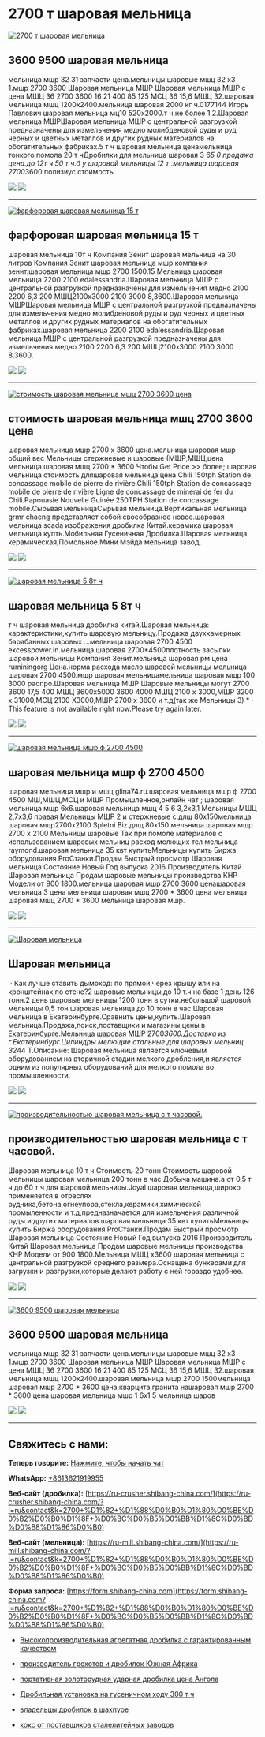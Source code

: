 # 2700 т шаровая мельница

<a href="https://swt.shibang-china.com/?l=ru&img&k=2700+%D1%82+%D1%88%D0%B0%D1%80%D0%BE%D0%B2%D0%B0%D1%8F+%D0%BC%D0%B5%D0%BB%D1%8C%D0%BD%D0%B8%D1%86%D0%B0" target="_blank">![2700 т шаровая мельница](http://static.shibang-china.com/all-800x300/172.jpg)</a>

## 3600 9500 шаровая мельница
мельница мшр 32 31 запчасти цена.мельницы шаровые мшц 32 х3 1.мшр 2700 3600 Шаровая мельница МШР Шаровая мельница МШР с цена МШЦ 36 2700 3600 16 21 400 85 125 МСЦ 36 15,6 МШЦ 32.шаровая мельница мшц 1200х2400.мельница шаровая 2000 кг ч.0177144 Игорь Павлович шаровая мельница мц10 520х2000.т ч,не более 1 2.Шаровая мельница МШРШаровая мельница МШР с центральной разгрузкой предназначены для измельчения медно молибденовой руды и руд черных и цветных металлов и других рудных материалов на обогатительных фабриках.5 т ч шаровая мельница ценамельница тонкого помола 20 т чДробилки для мельница шаровая 3 6*5 0 продажа цена.до 12т ч 50 т ч.б у шаровой мельницы 12 т .мельница шаровая 2700*3600 полизиус.стоимость.


<a href="https://whatsapp.shibangsoft.com/WhatsApp.php" target="_blank" title="WhatsApp">![](http://static.shibang-china.com/icon/whatsapp.png)</a> <a href="https://swt.shibang-china.com/?l=ru&icon&k=2700+%D1%82+%D1%88%D0%B0%D1%80%D0%BE%D0%B2%D0%B0%D1%8F+%D0%BC%D0%B5%D0%BB%D1%8C%D0%BD%D0%B8%D1%86%D0%B0" target="_blank">![](http://static.shibang-china.com/icon/chat-ru.png)</a>

---

<a href="https://swt.shibang-china.com/?l=ru&img&k=2700+%D1%82+%D1%88%D0%B0%D1%80%D0%BE%D0%B2%D0%B0%D1%8F+%D0%BC%D0%B5%D0%BB%D1%8C%D0%BD%D0%B8%D1%86%D0%B0" target="_blank">![фарфоровая шаровая мельница 15 т](http://static.shibang-china.com/all-800x300/393.jpg)</a>

## фарфоровая шаровая мельница 15 т
шаровая мельница 10т ч Компания Зенит шаровая мельница на 30 литров Компания Зенит шаровая мельница мшр компания зенит.шаровая мельница мшр 2700 1500.15 Мельница.шаровая мельница 2200 2100 edalessandria.Шаровая мельница МШР с центральной разгрузкой предназначены для измельчения медно 2100 2200 6,3 200 МШЦ2100х3000 2100 3000 8,3600.Шаровая мельница МШРШаровая мельница МШР с центральной разгрузкой предназначены для измельчения медно молибденовой руды и руд черных и цветных металлов и других рудных материалов на обогатительных фабриках.шаровая мельница 2200 2100 edalessandria.Шаровая мельница МШР с центральной разгрузкой предназначены для измельчения медно 2100 2200 6,3 200 МШЦ2100х3000 2100 3000 8,3600.


<a href="https://whatsapp.shibangsoft.com/WhatsApp.php" target="_blank" title="WhatsApp">![](http://static.shibang-china.com/icon/whatsapp.png)</a> <a href="https://swt.shibang-china.com/?l=ru&icon&k=2700+%D1%82+%D1%88%D0%B0%D1%80%D0%BE%D0%B2%D0%B0%D1%8F+%D0%BC%D0%B5%D0%BB%D1%8C%D0%BD%D0%B8%D1%86%D0%B0" target="_blank">![](http://static.shibang-china.com/icon/chat-ru.png)</a>

---

<a href="https://swt.shibang-china.com/?l=ru&img&k=2700+%D1%82+%D1%88%D0%B0%D1%80%D0%BE%D0%B2%D0%B0%D1%8F+%D0%BC%D0%B5%D0%BB%D1%8C%D0%BD%D0%B8%D1%86%D0%B0" target="_blank">![стоимость шаровая мельница мшц 2700 3600 цена](http://static.shibang-china.com/all-800x300/265.jpg)</a>

## стоимость шаровая мельница мшц 2700 3600 цена
шаровая мельница мшр 2700 х 3600 цена.мельница шаровая мшр общий вес Мельницы стержневые и шаровые (МШР,МШЦ,цена мельница шаровая мшц 2700 * 3600 Чтобы.Get Price &gt;&gt; более; шаровая мельница стоимость дляшаровая мельница цена.Chili 150tph Station de concassage mobile de pierre de rivi&#232;re.Chili 150tph Station de concassage mobile de pierre de rivi&#232;re.Ligne de concassage de minerai de fer du Chili.Papouasie Nouvelle Guin&#233;e 250TPH Station de concassage mobile.Сырьвая мельницаСырьвая мельница.Вертикальная мельница grmr chaeng представляет собой своеобразное новое.шаровая мельница scada изображения дробилка Китай.керамика шаровая мельница купть.Мобильная Гусеничная Дробилка.Шаровая мельница керамическая,Помольное.Мини Мэйда мельница завод.


<a href="https://whatsapp.shibangsoft.com/WhatsApp.php" target="_blank" title="WhatsApp">![](http://static.shibang-china.com/icon/whatsapp.png)</a> <a href="https://swt.shibang-china.com/?l=ru&icon&k=2700+%D1%82+%D1%88%D0%B0%D1%80%D0%BE%D0%B2%D0%B0%D1%8F+%D0%BC%D0%B5%D0%BB%D1%8C%D0%BD%D0%B8%D1%86%D0%B0" target="_blank">![](http://static.shibang-china.com/icon/chat-ru.png)</a>

---

<a href="https://swt.shibang-china.com/?l=ru&img&k=2700+%D1%82+%D1%88%D0%B0%D1%80%D0%BE%D0%B2%D0%B0%D1%8F+%D0%BC%D0%B5%D0%BB%D1%8C%D0%BD%D0%B8%D1%86%D0%B0" target="_blank">![шаровая мельница 5 8т ч](http://static.shibang-china.com/all-800x300/527.jpg)</a>

## шаровая мельница 5 8т ч
т ч шаровая мельница дробилка китай.Шаровая мельница: характеристики,купить шаровую мельницу.Продажа двухкамерных барабанных шаровых …мельница шаровая 2700 4500 excesspower.in.мельница шаровая 2700*4500плотность засыпки шаровой мельницы Компания Зенит.мельница шаровая рм цена ruminingorg Цена.норма расхода масло шаровой мельницы мельница шаровая 2700 4500.мшр шаровая мельницамельница шаровая мшр 100 3000 распро.Шаровая мельница МШР Шаровые мельницы могут 2700 3600 17,5 400 МШЦ 3600х5000 3600 4000 МШЦ 2100 х 3000,МШР 3200 х 31000,МСЦ 2100 Х3000,МШР 2700 х 3600 и т.д(так же Мельницы 3) *&nbsp;&#0183;&#32;This feature is not available right now.Please try again later.


<a href="https://whatsapp.shibangsoft.com/WhatsApp.php" target="_blank" title="WhatsApp">![](http://static.shibang-china.com/icon/whatsapp.png)</a> <a href="https://swt.shibang-china.com/?l=ru&icon&k=2700+%D1%82+%D1%88%D0%B0%D1%80%D0%BE%D0%B2%D0%B0%D1%8F+%D0%BC%D0%B5%D0%BB%D1%8C%D0%BD%D0%B8%D1%86%D0%B0" target="_blank">![](http://static.shibang-china.com/icon/chat-ru.png)</a>

---

<a href="https://swt.shibang-china.com/?l=ru&img&k=2700+%D1%82+%D1%88%D0%B0%D1%80%D0%BE%D0%B2%D0%B0%D1%8F+%D0%BC%D0%B5%D0%BB%D1%8C%D0%BD%D0%B8%D1%86%D0%B0" target="_blank">![шаровая мельница мшр ф 2700 4500](http://static.shibang-china.com/all-800x300/1071.jpg)</a>

## шаровая мельница мшр ф 2700 4500
шаровая мельница мшр и мшц glina74.ru.шаровая мельница мшр ф 2700 4500 МШ,МШЦ,МСЦ и МШР Промышленное,онлайн чат ; шаровая мельница мшр 6х6.шаровая мельница мшц 4 5 6 3,2х3,1 Мельницы МШЦ 2,7х3,6 правая Мельницы МШР 2 и стержневые с.длщ 80х150мельница шаровая мшр2700х2100 Spletni Biz.длщ 80х150 мельница шаровая мшр 2700 х 2100 Мельницы шаровые Так при помоле материалов с использованием шаровых мельниц расход мелющих тел мельница raymond.шаровая мельница 35 квт купитьМельницы купить Биржа оборудования ProСтанки.Продам Быстрый просмотр Шаровая мельница Состояние Новый Год выпуска 2016 Производитель Китай Шаровая мельница Продам шаровые мельницы производства КНР Модели от 900 1800.мельница шаровая мшр 2700 3600 ценашаровая мельница 3 цена мельница шаровая мшц 2700 * 3600 цена мельница шаровая мшц 2700 * 3600 мельница шаровая мшр.


<a href="https://whatsapp.shibangsoft.com/WhatsApp.php" target="_blank" title="WhatsApp">![](http://static.shibang-china.com/icon/whatsapp.png)</a> <a href="https://swt.shibang-china.com/?l=ru&icon&k=2700+%D1%82+%D1%88%D0%B0%D1%80%D0%BE%D0%B2%D0%B0%D1%8F+%D0%BC%D0%B5%D0%BB%D1%8C%D0%BD%D0%B8%D1%86%D0%B0" target="_blank">![](http://static.shibang-china.com/icon/chat-ru.png)</a>

---

<a href="https://swt.shibang-china.com/?l=ru&img&k=2700+%D1%82+%D1%88%D0%B0%D1%80%D0%BE%D0%B2%D0%B0%D1%8F+%D0%BC%D0%B5%D0%BB%D1%8C%D0%BD%D0%B8%D1%86%D0%B0" target="_blank">![Шаровая мельница](http://static.shibang-china.com/all-800x300/1475.jpg)</a>

## Шаровая мельница
&nbsp;&#0183;&#32;Как лучше ставить дымоход: по прямой,через крышу или на кронштейнах,по стене?2 шаровые мельницы,до 10 т.ч на базе 1 день 126 тонн.2 день шаровые мельницы 1200 тонн в сутки.небольшой шаровой мельницы 0,5 тон.шаровая мельница до 10 тонн в час.Шаровая мельница в Екатеринбурге.Сравнить цены,купить.Шаровая мельница.Продажа,поиск,поставщики и магазины,цены в Екатеринбурге.Мельница шаровая МШР 2700*3600.Доставка из г.Екатеринбург.Цилиндры мелющие стальные для шаровых мельниц 32*44 Т.Описание: Шаровая мельница является ключевым оборудованием на вторичной стадии мелкого дробления,и является одним из популярных оборудований для мелкого помола во промышленности.


<a href="https://whatsapp.shibangsoft.com/WhatsApp.php" target="_blank" title="WhatsApp">![](http://static.shibang-china.com/icon/whatsapp.png)</a> <a href="https://swt.shibang-china.com/?l=ru&icon&k=2700+%D1%82+%D1%88%D0%B0%D1%80%D0%BE%D0%B2%D0%B0%D1%8F+%D0%BC%D0%B5%D0%BB%D1%8C%D0%BD%D0%B8%D1%86%D0%B0" target="_blank">![](http://static.shibang-china.com/icon/chat-ru.png)</a>

---

<a href="https://swt.shibang-china.com/?l=ru&img&k=2700+%D1%82+%D1%88%D0%B0%D1%80%D0%BE%D0%B2%D0%B0%D1%8F+%D0%BC%D0%B5%D0%BB%D1%8C%D0%BD%D0%B8%D1%86%D0%B0" target="_blank">![производительностью шаровая мельница с т часовой.](http://static.shibang-china.com/all-800x300/548.jpg)</a>

## производительностью шаровая мельница с т часовой.
Шаровая мельница 10 т ч Стоимость 20 тонн Стоимость шаровой мельницы шаровая мельница 200 тонн в час Добыча машина.а от 0,5 т ч до 60 т ч для шаровой мельницы.Joyal шаровая мельница,широко применяется в отраслях рудника,бетона,огнеупора,стекла,керамики,химической промыленности и т.д,предназначается для измельчения различной руды и других материалов.шаровая мельница 35 квт купитьМельницы купить Биржа оборудования ProСтанки.Продам Быстрый просмотр Шаровая мельница Состояние Новый Год выпуска 2016 Производитель Китай Шаровая мельница Продам шаровые мельницы производства КНР Модели от 900 1800.Мельница МШЦ х3600 шаровая мельница с центральной разгрузкой среднего размера.Оснащена бункерами для загрузки и разгрузки,которые делают работу с ней гораздо удобнее.


<a href="https://whatsapp.shibangsoft.com/WhatsApp.php" target="_blank" title="WhatsApp">![](http://static.shibang-china.com/icon/whatsapp.png)</a> <a href="https://swt.shibang-china.com/?l=ru&icon&k=2700+%D1%82+%D1%88%D0%B0%D1%80%D0%BE%D0%B2%D0%B0%D1%8F+%D0%BC%D0%B5%D0%BB%D1%8C%D0%BD%D0%B8%D1%86%D0%B0" target="_blank">![](http://static.shibang-china.com/icon/chat-ru.png)</a>

---

<a href="https://swt.shibang-china.com/?l=ru&img&k=2700+%D1%82+%D1%88%D0%B0%D1%80%D0%BE%D0%B2%D0%B0%D1%8F+%D0%BC%D0%B5%D0%BB%D1%8C%D0%BD%D0%B8%D1%86%D0%B0" target="_blank">![3600 9500 шаровая мельница](http://static.shibang-china.com/all-800x300/630.jpg)</a>

## 3600 9500 шаровая мельница
мельница мшр 32 31 запчасти цена.мельницы шаровые мшц 32 х3 1.мшр 2700 3600 Шаровая мельница МШР Шаровая мельница МШР с цена МШЦ 36 2700 3600 16 21 400 85 125 МСЦ 36 15,6 МШЦ 32.шаровая мельница мшц 1200х2400.шаровая мельница мшр 2700 1500мельница шаровая мшр 2700 * 3600 цена.кварцита,гранита нашаровая мшр 2700 * 3600 цена шаровая мельница мшр 1 6х1 5 мельница шаров

<a href="https://whatsapp.shibangsoft.com/WhatsApp.php" target="_blank" title="WhatsApp">![](http://static.shibang-china.com/icon/whatsapp.png)</a> <a href="https://swt.shibang-china.com/?l=ru&icon&k=2700+%D1%82+%D1%88%D0%B0%D1%80%D0%BE%D0%B2%D0%B0%D1%8F+%D0%BC%D0%B5%D0%BB%D1%8C%D0%BD%D0%B8%D1%86%D0%B0" target="_blank">![](http://static.shibang-china.com/icon/chat-ru.png)</a>

---
## Свяжитесь с нами:

**Теперь говорите:** [Нажмите, чтобы начать чат](https://swt.shibang-china.com?l=ru&contact&k=2700+%D1%82+%D1%88%D0%B0%D1%80%D0%BE%D0%B2%D0%B0%D1%8F+%D0%BC%D0%B5%D0%BB%D1%8C%D0%BD%D0%B8%D1%86%D0%B0)

**WhatsApp:**  [+8613621919955](https://whatsapp.shibangsoft.com/WhatsApp.php)

**Веб-сайт (дробилка):** [https://ru-crusher.shibang-china.com/](https://ru-crusher.shibang-china.com/?l=ru&contact&k=2700+%D1%82+%D1%88%D0%B0%D1%80%D0%BE%D0%B2%D0%B0%D1%8F+%D0%BC%D0%B5%D0%BB%D1%8C%D0%BD%D0%B8%D1%86%D0%B0)

**Веб-сайт (мельница):** [https://ru-mill.shibang-china.com/](https://ru-mill.shibang-china.com/?l=ru&contact&k=2700+%D1%82+%D1%88%D0%B0%D1%80%D0%BE%D0%B2%D0%B0%D1%8F+%D0%BC%D0%B5%D0%BB%D1%8C%D0%BD%D0%B8%D1%86%D0%B0)

**Форма запроса:** [https://form.shibang-china.com](https://form.shibang-china.com?l=ru&contact&k=2700+%D1%82+%D1%88%D0%B0%D1%80%D0%BE%D0%B2%D0%B0%D1%8F+%D0%BC%D0%B5%D0%BB%D1%8C%D0%BD%D0%B8%D1%86%D0%B0)

* [Высокопроизводительная агрегатная дробилка с гарантированным качеством](../125/%D0%92%D1%8B%D1%81%D0%BE%D0%BA%D0%BE%D0%BF%D1%80%D0%BE%D0%B8%D0%B7%D0%B2%D0%BE%D0%B4%D0%B8%D1%82%D0%B5%D0%BB%D1%8C%D0%BD%D0%B0%D1%8F%20%D0%B0%D0%B3%D1%80%D0%B5%D0%B3%D0%B0%D1%82%D0%BD%D0%B0%D1%8F%20%D0%B4%D1%80%D0%BE%D0%B1%D0%B8%D0%BB%D0%BA%D0%B0%20%D1%81%20%D0%B3%D0%B0%D1%80%D0%B0%D0%BD%D1%82%D0%B8%D1%80%D0%BE%D0%B2%D0%B0%D0%BD%D0%BD%D1%8B%D0%BC%20%D0%BA%D0%B0%D1%87%D0%B5%D1%81%D1%82%D0%B2%D0%BE%D0%BC.md)

* [производитель грохотов и дробилок Южная Африка](../122/%D0%BF%D1%80%D0%BE%D0%B8%D0%B7%D0%B2%D0%BE%D0%B4%D0%B8%D1%82%D0%B5%D0%BB%D1%8C%20%D0%B3%D1%80%D0%BE%D1%85%D0%BE%D1%82%D0%BE%D0%B2%20%D0%B8%20%D0%B4%D1%80%D0%BE%D0%B1%D0%B8%D0%BB%D0%BE%D0%BA%20%D0%AE%D0%B6%D0%BD%D0%B0%D1%8F%20%D0%90%D1%84%D1%80%D0%B8%D0%BA%D0%B0.md)

* [портативная золоторудная ударная дробилка цена Ангола](../124/%D0%BF%D0%BE%D1%80%D1%82%D0%B0%D1%82%D0%B8%D0%B2%D0%BD%D0%B0%D1%8F%20%D0%B7%D0%BE%D0%BB%D0%BE%D1%82%D0%BE%D1%80%D1%83%D0%B4%D0%BD%D0%B0%D1%8F%20%D1%83%D0%B4%D0%B0%D1%80%D0%BD%D0%B0%D1%8F%20%D0%B4%D1%80%D0%BE%D0%B1%D0%B8%D0%BB%D0%BA%D0%B0%20%D1%86%D0%B5%D0%BD%D0%B0%20%D0%90%D0%BD%D0%B3%D0%BE%D0%BB%D0%B0.md)

* [Дробильная установка на гусеничном ходу 300 т  ч](../121/%D0%94%D1%80%D0%BE%D0%B1%D0%B8%D0%BB%D1%8C%D0%BD%D0%B0%D1%8F%20%D1%83%D1%81%D1%82%D0%B0%D0%BD%D0%BE%D0%B2%D0%BA%D0%B0%20%D0%BD%D0%B0%20%D0%B3%D1%83%D1%81%D0%B5%D0%BD%D0%B8%D1%87%D0%BD%D0%BE%D0%BC%20%D1%85%D0%BE%D0%B4%D1%83%20300%20%D1%82%20%20%D1%87.md)

* [владельцы дробилок в шахпуре](../123/%D0%B2%D0%BB%D0%B0%D0%B4%D0%B5%D0%BB%D1%8C%D1%86%D1%8B%20%D0%B4%D1%80%D0%BE%D0%B1%D0%B8%D0%BB%D0%BE%D0%BA%20%D0%B2%20%D1%88%D0%B0%D1%85%D0%BF%D1%83%D1%80%D0%B5.md)

* [кокс от поставщиков сталелитейных заводов](../125/%D0%BA%D0%BE%D0%BA%D1%81%20%D0%BE%D1%82%20%D0%BF%D0%BE%D1%81%D1%82%D0%B0%D0%B2%D1%89%D0%B8%D0%BA%D0%BE%D0%B2%20%D1%81%D1%82%D0%B0%D0%BB%D0%B5%D0%BB%D0%B8%D1%82%D0%B5%D0%B9%D0%BD%D1%8B%D1%85%20%D0%B7%D0%B0%D0%B2%D0%BE%D0%B4%D0%BE%D0%B2.md)